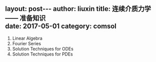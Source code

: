 layout: post---
author: liuxin
title: 连续介质力学 —— 准备知识  
date: 2017-05-01
category: comsol
---

<script type="text/x-mathjax-config">MathJax.Hub.Config({tex2jax: {inlineMath:[['$','$']]}});</script>
<script type="text/javascript" src="http://cdn.mathjax.org/mathjax/latest/MathJax.js?config=TeX-AMS-MML_HTMLorMML"></script>

1. Linear Algebra 
2. Fourier Series
3. Solution Techniques for ODEs
4. Solution Techniques for PDEs   

	  

	  

	  

